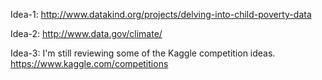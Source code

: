 Idea-1: http://www.datakind.org/projects/delving-into-child-poverty-data

Idea-2: http://www.data.gov/climate/

Idea-3: I'm still reviewing some of the Kaggle competition ideas. https://www.kaggle.com/competitions
